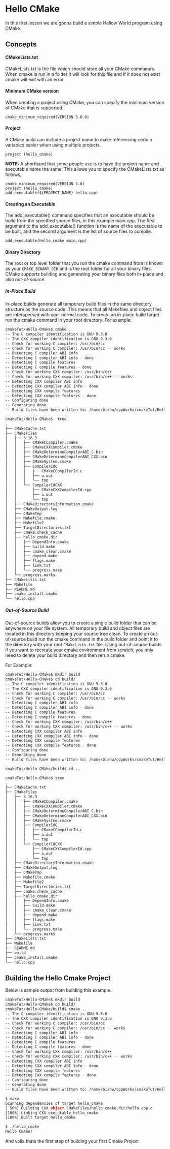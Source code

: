 # Hello CMake

In this first lesson we are gonna build a simple Hellow World program using CMake.

## Concepts

#### CMakeLists.txt

CMakeLists.txt is the file which should store all your CMake commands. When cmake is run in a folder it will look for this file and if it does not exist cmake will exit with an error.

#### Minimum CMake version

When creating a project using CMake, you can specify the minimum version of CMake that is supported.

`cmake_minimum_required(VERSION 3.0.0)`

#### Project

A CMake build can include a project name to make referencing certain variables easier when using multiple projects.

`project (hello_cmake)`

**NOTE:** A shorthand that some people use is to have the project name and executable name the same. This allows you to specify the CMakeLists.txt as follows,

```
cmake_minimum_required(VERSION 3.0)
project (hello_cmake)
add_executable(${PROJECT_NAME} hello.cpp)
```

#### Creating an Executable

The add_executable() command specifies that an executable should be build from the specified source files, in this example main.cpp. The first argument to the add_executable() function is the name of the executable to be built, and the second argument is the list of source files to compile.

`add_executable(hello_cmake main.cpp)`

#### Binary Directory

The root or top level folder that you run the cmake command from is known as your `CMAKE_BINARY_DIR` and is the root folder for all your binary files. CMake supports building and generating your binary files both in-place and also out-of-source.

##### In-Place Build

In-place builds generate all temporary build files in the same directory structure as the source code. This means that all Makefiles and object files are interspersed with your normal code. To create an in-place build target run the cmake command in your root directory. For example:

```bash
cmakeTut/Hello-CMake$ cmake .
-- The C compiler identification is GNU 9.3.0
-- The CXX compiler identification is GNU 9.3.0
-- Check for working C compiler: /usr/bin/cc
-- Check for working C compiler: /usr/bin/cc -- works
-- Detecting C compiler ABI info
-- Detecting C compiler ABI info - done
-- Detecting C compile features
-- Detecting C compile features - done
-- Check for working CXX compiler: /usr/bin/c++
-- Check for working CXX compiler: /usr/bin/c++ -- works
-- Detecting CXX compiler ABI info
-- Detecting CXX compiler ABI info - done
-- Detecting CXX compile features
-- Detecting CXX compile features - done
-- Configuring done
-- Generating done
-- Build files have been written to: /home/bishw/cppWorks/cmakeTut/Hello-CMake

cmakeTut/Hello-CMake$  tree
.
├── CMakeCache.txt
├── CMakeFiles
│   ├── 3.16.3
│   │   ├── CMakeCCompiler.cmake
│   │   ├── CMakeCXXCompiler.cmake
│   │   ├── CMakeDetermineCompilerABI_C.bin
│   │   ├── CMakeDetermineCompilerABI_CXX.bin
│   │   ├── CMakeSystem.cmake
│   │   ├── CompilerIdC
│   │   │   ├── CMakeCCompilerId.c
│   │   │   ├── a.out
│   │   │   └── tmp
│   │   └── CompilerIdCXX
│   │       ├── CMakeCXXCompilerId.cpp
│   │       ├── a.out
│   │       └── tmp
│   ├── CMakeDirectoryInformation.cmake
│   ├── CMakeOutput.log
│   ├── CMakeTmp
│   ├── Makefile.cmake
│   ├── Makefile2
│   ├── TargetDirectories.txt
│   ├── cmake.check_cache
│   ├── hello_cmake.dir
│   │   ├── DependInfo.cmake
│   │   ├── build.make
│   │   ├── cmake_clean.cmake
│   │   ├── depend.make
│   │   ├── flags.make
│   │   ├── link.txt
│   │   └── progress.make
│   └── progress.marks
├── CMakeLists.txt
├── Makefile
├── README.md
├── cmake_install.cmake
└── hello.cpp
```

##### Out-of-Source Build

Out-of-source builds allow you to create a single build folder that can be anywhere on your file system. All temporary build and object files are located in this directory keeping your source tree clean. To create an out-of-source build run the cmake command in the build folder and point it to the directory with your root `CMakeLists.txt` file. Using out-of-source builds if you want to recreate your cmake environment from scratch, you only need to delete your build directory and then rerun cmake.

For Example:

```bash
cmakeTut/Hello-CMake$ mkdir build
cmakeTut/Hello-CMake$ cd build/
-- The C compiler identification is GNU 9.3.0
-- The CXX compiler identification is GNU 9.3.0
-- Check for working C compiler: /usr/bin/cc
-- Check for working C compiler: /usr/bin/cc -- works
-- Detecting C compiler ABI info
-- Detecting C compiler ABI info - done
-- Detecting C compile features
-- Detecting C compile features - done
-- Check for working CXX compiler: /usr/bin/c++
-- Check for working CXX compiler: /usr/bin/c++ -- works
-- Detecting CXX compiler ABI info
-- Detecting CXX compiler ABI info - done
-- Detecting CXX compile features
-- Detecting CXX compile features - done
-- Configuring done
-- Generating done
-- Build files have been written to: /home/bishw/cppWorks/cmakeTut/Hello-CMake/build

cmakeTut/Hello-CMake/build$ cd ..

cmakeTut/Hello-CMake$ tree
.
├── CMakeCache.txt
├── CMakeFiles
│   ├── 3.16.3
│   │   ├── CMakeCCompiler.cmake
│   │   ├── CMakeCXXCompiler.cmake
│   │   ├── CMakeDetermineCompilerABI_C.bin
│   │   ├── CMakeDetermineCompilerABI_CXX.bin
│   │   ├── CMakeSystem.cmake
│   │   ├── CompilerIdC
│   │   │   ├── CMakeCCompilerId.c
│   │   │   ├── a.out
│   │   │   └── tmp
│   │   └── CompilerIdCXX
│   │       ├── CMakeCXXCompilerId.cpp
│   │       ├── a.out
│   │       └── tmp
│   ├── CMakeDirectoryInformation.cmake
│   ├── CMakeOutput.log
│   ├── CMakeTmp
│   ├── Makefile.cmake
│   ├── Makefile2
│   ├── TargetDirectories.txt
│   ├── cmake.check_cache
│   ├── hello_cmake.dir
│   │   ├── DependInfo.cmake
│   │   ├── build.make
│   │   ├── cmake_clean.cmake
│   │   ├── depend.make
│   │   ├── flags.make
│   │   ├── link.txt
│   │   └── progress.make
│   └── progress.marks
├── CMakeLists.txt
├── Makefile
├── README.md
├── build
├── cmake_install.cmake
└── hello.cpp
```

## Building the Hello Cmake Project

Below is sample output from building this example.

```bash
cmakeTut/Hello-CMake$ mkdir build
cmakeTut/Hello-CMake$ cd build/
cmakeTut/Hello-CMake/build$ cmake ..
-- The C compiler identification is GNU 9.3.0
-- The CXX compiler identification is GNU 9.3.0
-- Check for working C compiler: /usr/bin/cc
-- Check for working C compiler: /usr/bin/cc -- works
-- Detecting C compiler ABI info
-- Detecting C compiler ABI info - done
-- Detecting C compile features
-- Detecting C compile features - done
-- Check for working CXX compiler: /usr/bin/c++
-- Check for working CXX compiler: /usr/bin/c++ -- works
-- Detecting CXX compiler ABI info
-- Detecting CXX compiler ABI info - done
-- Detecting CXX compile features
-- Detecting CXX compile features - done
-- Configuring done
-- Generating done
-- Build files have been written to: /home/bishw/cppWorks/cmakeTut/Hello-CMake/build

$ make
Scanning dependencies of target hello_cmake
[ 50%] Building CXX object CMakeFiles/hello_cmake.dir/hello.cpp.o
[100%] Linking CXX executable hello_cmake
[100%] Built target hello_cmake

$ ./hello_cmake
Hello Cmake!
```

And voila thats the first step of building your first Cmake Project
